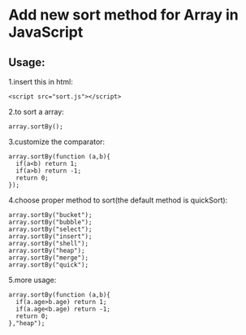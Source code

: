# Add new sort method for Array in JavaScript
## Usage:
1.insert this in html:

    <script src="sort.js"></script>

2.to sort a array:

    array.sortBy();

3.customize the comparator:

    array.sortBy(function (a,b){
      if(a<b) return 1;
      if(a>b) return -1;
      return 0;
    });

4.choose proper method to sort(the default method is quickSort):

    array.sortBy("bucket");
    array.sortBy("bubble");
    array.sortBy("select");
    array.sortBy("insert");
    array.sortBy("shell");
    array.sortBy("heap");
    array.sortBy("merge");
    array.sortBy("quick");

5.more usage:

    array.sortBy(function (a,b){
      if(a.age>b.age) return 1;
      if(a.age<b.age) return -1;
      return 0;
    },"heap");
